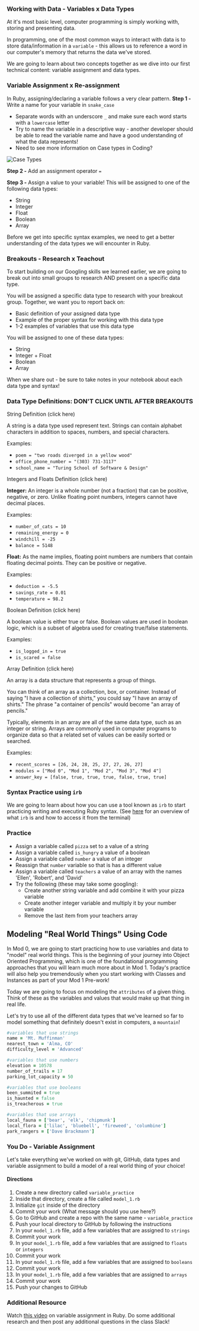 ### Working with Data - Variables x Data Types
At it's most basic level, computer programming is simply working with, storing and presenting data. 

In programming, one of the most common ways to interact with data is to store data/information in a `variable` - this allows us to reference a word in our computer's memory that returns the data we've stored.

We are going to learn about two concepts together as we dive into our first technical content: variable assignment and data types. 

### Variable Assignment x Re-assignment
In Ruby, assigning/declaring a variable follows a very clear pattern.
**Step 1 -** Write a name for your variable in `snake_case`
- Separate words with an underscore `_` and make sure each word starts with a `lowercase` letter
- Try to name the variable in a descriptive way - another developer should be able to read the variable name and have a good understanding of what the data represents!
- Need to see more information on Case types in Coding?

![Case Types](https://res.cloudinary.com/practicaldev/image/fetch/s--sUdRHMkr--/c_imagga_scale,f_auto,fl_progressive,h_500,q_auto,w_1000/https://cl.ly/330i2s0q2j3o/Image%25202018-08-06%2520at%252012.13.40%2520PM.png)

**Step 2 -** Add an assignment operator `=`

**Step 3 -** Assign a value to your variable! This will be assigned to one of the following data types:
- String
- Integer
- Float
- Boolean
- Array

Before we get into specific syntax examples, we need to get a better understanding of the data types we will encounter in Ruby.

### Breakouts - Research x Teachout
To start building on our Googling skills we learned earlier, we are going to break out into small groups to research AND present on a specific data type.

You will be assigned a specific data type to research with your breakout group. Together, we want you to report back on:
- Basic definition of your assigned data type
- Example of the proper syntax for working with this data type
- 1-2 examples of variables that use this data type

You will be assigned to one of these data types:
- String
- Integer + Float
- Boolean
- Array

When we share out - be sure to take notes in your notebook about each data type and syntax!

<div class="try-it">
<h3>Data Type Definitions: DON'T CLICK UNTIL AFTER BREAKOUTS</h3>
  <div>
    <p class="toggle-show">
      String Definition (click here)
    </p>
    <div class="toggle-content hidden">  
      <p>A <span class="vocab">string</span> is a data type used represent text. Strings can contain alphabet characters in addition to spaces, numbers, and special characters.</p>
      <p>Examples:</p>
      <ul>
        <li><code>poem = "two roads diverged in a yellow wood"</code></li>
        <li><code>office_phone_number = "(303) 731-3117"</code></li>
        <li><code>school_name = "Turing School of Software & Design"</code></li>
      </ul>
    </div>
  </div>
  <div>
    <p class="toggle-show">
    Integers and Floats Definition (click here)
  </p>
    <div class="toggle-content hidden">
      <p><strong><span class="vocab">Integer</span>:</strong> An integer is a whole number (not a fraction) that can be positive, negative, or zero. Unlike floating point numbers, integers cannot have decimal places.</p>
      <p>Examples:</p>
      <ul>
        <li><code>number_of_cats = 10</code></li>
        <li><code>remaining_energy = 0</code></li>
        <li><code>windchill = -25</code></li>
        <li><code>balance = 5148</code></li>
      </ul>
      <p><strong><span class="vocab">Float</span>:</strong> As the name implies, floating point numbers are numbers that contain floating decimal points. They can be positive or negative.</p>
      <p>Examples:</p>
      <ul>
        <li><code>deduction = -5.5</code></li>
        <li><code>savings_rate = 0.01</code></li>
        <li><code>temperature = 98.2</code></li>
      </ul>
    </div>
  </div>
  <div>
    <p class="toggle-show">
      Boolean Definition (click here)
    </p>
    <div class="toggle-content hidden">
      <p>A <span class="vocab">boolean</span> value is either true or false. Boolean values are used in boolean logic, which is a subset of algebra used for creating true/false statements.</p>
      <p>Examples:</p>
      <ul>
        <li><code>is_logged_in = true</code></li>
        <li><code>is_scared = false</code></li>
      </ul>
    </div>
  </div>
  <div>
    <p class="toggle-show">
      Array Definition (click here)
    </p>
    <div class="toggle-content hidden">
      <p>An <span class="vocab">array</span> is a data structure that represents a group of things.</p>
      <p>You can think of an array as a collection, box, or container. Instead of saying "I have a collection of shirts," you could say "I have an array of shirts." The phrase "a container of pencils" would become "an array of pencils."</p>
      <p>Typically, elements in an array are all of the same data type, such as an integer or string. Arrays are commonly used in computer programs to organize data so that a related set of values can be easily sorted or searched.</p>
      <p>Examples:</p>
      <ul>
        <li><code>recent_scores = [26, 24, 28, 25, 27, 27, 26, 27]</code></li>
        <li><code>modules = ["Mod 0", "Mod 1", "Mod 2", "Mod 3", "Mod 4"]</code></li>
        <li><code>answer_key = [false, true, true, true, false, true, true]</code></li>
      </ul>
    </div>
  </div>
</div>

### Syntax Practice using `irb`
We are going to learn about how you can use a tool known as `irb` to start practicing writing and executing Ruby syntax. (See [here](https://learn.co/lessons/irb-readme) for an overview of what `irb` is and how to access it from the terminal)

### Practice
* Assign a variable called `pizza` set to a value of a string
* Assign a variable called `is_hungry` a value of a boolean
* Assign a variable called `number` a value of an integer
* Reassign that `number` variable so that is has a different value
* Assign a variable called `teachers` a value of an array with the names 'Ellen', 'Robert', and 'David'
* Try the following (these may take some googling):
  * Create another string variable and add combine it with your pizza variable
  * Create another integer variable and multiply it by your number variable
  * Remove the last item from your teachers array

## Modeling "Real World Things" Using Code
In Mod 0, we are going to start practicing how to use variables and data to "model" real world things. This is the beginning of your journey into Object Oriented Programming, which is one of the foundational programming approaches that you will learn much more about in Mod 1. Today's practice will also help you tremendously when you start working with Classes and Instances as part of your Mod 1 Pre-work!

Today we are going to focus on modeling the `attributes` of a given thing. Think of these as the variables and values that would make up that thing in real life.

Let's try to use all of the different data types that we've learned so far to model something that definitely doesn't exist in computers, a `mountain`!

```rb
#variables that use strings
name = 'Mt. Muffinman'
nearest_town = 'Alma, CO'
difficulty_level = 'Advanced'

#variables that use numbers
elevation = 10578
number_of_trails = 17
parking_lot_capacity = 50

#variables that use booleans
been_summited = true
is_haunted = false
is_treacherous = true

#variables that use arrays
local_fauna = ['bear', 'elk', 'chipmunk']
local_flora = ['lilac', 'bluebell', 'fireweed', 'columbine']
park_rangers = ['Dave Brackmann']
```

### You Do - Variable Assignment
Let's take everything we've worked on with git, GitHub, data types and variable assignment to build a model of a real world thing of your choice!

#### Directions
1. Create a new directory called `variable_practice`
1. Inside that directory, create a file called `model_1.rb`
1. Initialize `git` inside of the directory
1. Commit your work (What message should you use here?)
1. Go to GitHub and create a repo with the same name - `variable_practice`
1. Push your local directory to GitHub by following the instructions
1. In your `model_1.rb` file, add a few variables that are assigned to `strings`
1. Commit your work
1. In your `model_1.rb` file, add a few variables that are assigned to `floats` or `integers`
1. Commit your work
1. In your `model_1.rb` file, add a few variables that are assigned to `booleans`
1. Commit your work
1. In your `model_1.rb` file, add a few variables that are assigned to `arrays`
1. Commit your work
1. Push your changes to GitHub

### Additional Resource
Watch [this video](https://www.youtube.com/watch?v=S-IeM4xnCog&list=PL1Y67f0xPzdMFq2S1bK7E7veT_BbK-zjt&index=3) on variable assignment in Ruby. Do some additional research and then post any additional questions in the class Slack!
